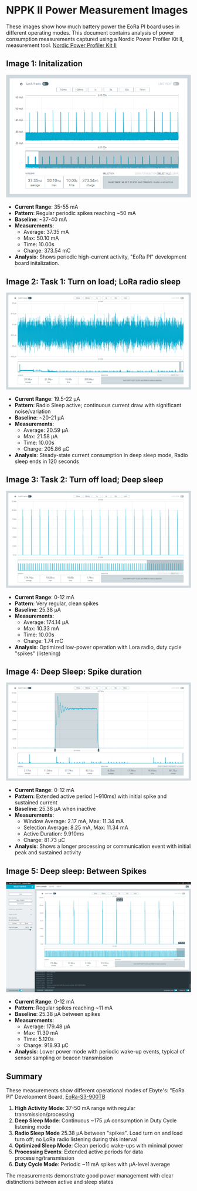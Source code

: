 # **NPPK II Power Measurement Images**

These images show how much battery power the EoRa PI board uses in different operating modes.  This document contains analysis of power consumption measurements 
captured using a Nordic Power Profiler Kit II, measurement tool.  [Nordic Power Profiler Kit II](https://www.digikey.com/en/products/detail/nordic-semiconductor-asa/NRF-PPK2/13557476)

## **Image 1:  Initalization**

![System init](image1.png)

* **Current Range**: 35-55 mA  
* **Pattern**: Regular periodic spikes reaching ~50 mA  
* **Baseline**: ~37-40 mA  
* **Measurements**:  
  * Average: 37.35 mA  
  * Max: 50.10 mA  
  * Time: 10.00s  
  * Charge: 373.54 mC  
* **Analysis**: Shows periodic high-current activity, "EoRa PI" development board initalization.

## **Image 2: Task 1:  Turn on load; LoRa radio sleep**

![Radio sleep function called](image2.png)

* **Current Range**: 19.5-22 µA  
* **Pattern**: Radio Sleep  active; continuous current draw with significant noise/variation  
* **Baseline**: ~20-21 µA  
* **Measurements**:  
  * Average: 20.59 µA  
  * Max: 21.58 µA  
  * Time: 10.00s  
  * Charge: 205.86 µC  
* **Analysis**: Steady-state current consumption in deep sleep mode, Radio sleep ends in 120 seconds

## **Image 3: Task 2:  Turn off load; Deep sleep**

![Deep Sleep](image3.png)

* **Current Range**: 0-12 mA  
* **Pattern**: Very regular, clean spikes  
* **Baseline**: 25.38 µA  
* **Measurements**:  
  * Average: 174.14 µA  
  * Max: 10.33 mA  
  * Time: 10.00s  
  * Charge: 1.74 mC  
* **Analysis**: Optimized low-power operation with Lora radio, duty cycle "spikes" (listening)

## **Image 4: Deep Sleep: Spike duration**

![Deep Sleep - Spike duration](image4.png)

* **Current Range**: 0-12 mA  
* **Pattern**: Extended active period (~910ms) with initial spike and sustained current  
* **Baseline**: 25.38 µA when inactive  
* **Measurements**:  
  * Window Average: 2.17 mA, Max: 11.34 mA  
  * Selection Average: 8.25 mA, Max: 11.34 mA  
  * Active Duration: 9.910ms  
  * Charge: 81.73 µC  
* **Analysis**: Shows a longer processing or communication event with initial peak and sustained activity

## **Image 5: Deep sleep:  Between Spikes**

![Deep Sleep - Between spikes](image5.png)

* **Current Range**: 0-12 mA  
* **Pattern**: Regular spikes reaching ~11 mA  
* **Baseline**: 25.38 µA between spikes  
* **Measurements**:  
  * Average: 179.48 µA  
  * Max: 11.30 mA  
  * Time: 5.120s  
  * Charge: 918.93 µC  
* **Analysis**: Lower power mode with periodic wake-up events, typical of sensor sampling or beacon transmission

## **Summary**

These measurements show different operational modes of Ebyte's:  "EoRa PI" Development Board, [EoRa-S3-900TB]([url](https://ebyteiot.com/products/ebyte-oem-odm-eora-s3-900tb-22dbm-7km-mini-low-power-and-long-distance-sx1262-rf-module-lora-module-915mhz?_pos=2&_sid=f499d7703&_ss=r))

1. **High Activity Mode**: 37-50 mA range with regular transmission/processing  
2. **Deep Sleep Mode**: Continuous ~175 µA consumption in Duty Cycle listening mode
3. **Radio Sleep Mode** 25.38 µA between "spikes".  Load turn on and load turn off; no LoRa radio listening during this interval
4. **Optimized Sleep Mode**: Clean periodic wake-ups with minimal power  
5. **Processing Events**: Extended active periods for data processing/transmission  
6. **Duty Cycle Mode**: Periodic ~11 mA spikes with µA-level average

The measurements demonstrate good power management with clear distinctions between active and sleep states
